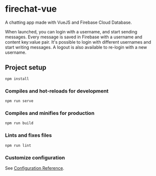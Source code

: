 # firechat-vue
A chatting app made with VueJS and Firebase Cloud Database.

When launched, you can login with a username, and start sending messages.
Every message is saved in Firebase with a username and content key:value pair.
It's possible to login with different usernames and start writing messages.
A logout is also available to re-login with a new username.

## Project setup
```
npm install
```

### Compiles and hot-reloads for development
```
npm run serve
```

### Compiles and minifies for production
```
npm run build
```

### Lints and fixes files
```
npm run lint
```

### Customize configuration
See [Configuration Reference](https://cli.vuejs.org/config/).

